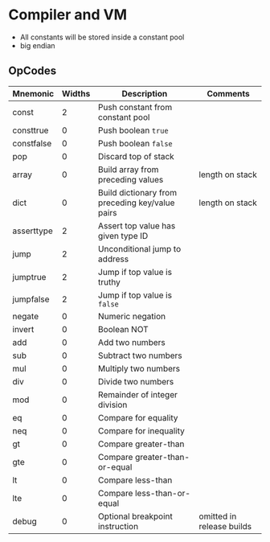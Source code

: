 # Compiler and VM

- All constants will be stored inside a constant pool
- big endian



## OpCodes

| Mnemonic      | Widths | Description                                    | Comments |
| ------------- | ------ | ---------------------------------------------- | -------- |
| const         | 2     | Push constant from constant pool               |          |
| consttrue     | 0     | Push boolean `true`                            |          |
| constfalse    | 0     | Push boolean `false`                           |          |
| pop           | 0     | Discard top of stack                           |          |
| array         | 0     | Build array from preceding values             | length on stack |
| dict          | 0     | Build dictionary from preceding key/value pairs | length on stack |
| asserttype    | 2     | Assert top value has given type ID             |          |
| jump          | 2     | Unconditional jump to address                  |          |
| jumptrue      | 2     | Jump if top value is truthy                    |          |
| jumpfalse     | 2     | Jump if top value is `false`                   |          |
| negate        | 0     | Numeric negation                               |          |
| invert        | 0     | Boolean NOT                                    |          |
| add           | 0     | Add two numbers                                |          |
| sub           | 0     | Subtract two numbers                           |          |
| mul           | 0     | Multiply two numbers                           |          |
| div           | 0     | Divide two numbers                             |          |
| mod           | 0     | Remainder of integer division                  |          |
| eq            | 0     | Compare for equality                           |          |
| neq           | 0     | Compare for inequality                         |          |
| gt            | 0     | Compare greater-than                           |          |
| gte           | 0     | Compare greater-than-or-equal                  |          |
| lt            | 0     | Compare less-than                              |          |
| lte           | 0     | Compare less-than-or-equal                     |          |
| debug         | 0     | Optional breakpoint instruction                | omitted in release builds |
